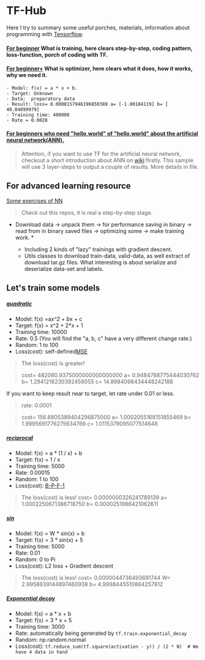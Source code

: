 # TF-Hub

Here I try to summary some useful porches, materials, information about programming with [Tensorflow](https://www.tensorflow.org). 

#### [For beginner](tf_beginner.py) What is training, here clears step-by-step, coding pattern, loss-function, porch of coding with TF.
#### [For beginner+](tf_beginner_plus.py) What is optimizer, here clears what it does, how it works, why we need it.
    - Model: f(x) = a * x + b.
    - Target: Unknown
    - Data:  preparatory data
    - Result: loss= 0.0000157946196850389 a= [-1.00184119] b= [ 40.04899979] 
    - Training time: 400000
    - Rate = 0.0028
#### [For beginners who need "hello,world" of "hello,world"  about the artificial neural network(ANN).](tf_beginner_ann_helloworld.py)
> Attention, if you want to use TF for the artificial neural network, checkout a short introduction about ANN on [wiki](https://en.wikipedia.org/wiki/Artificial_neural_network) firstly. This sample will use 3 layer-steps to output a couple of results.
More details in file.

## For advanced learning resource

[Some exercises of NN](https://github.com/XinyueZ/some-python-codes#machine-learning)
> Check out this repos, it is real a step-by-step stage.

* Download data -> unpack them -> for performance saving in binary -> read from in binary saved files -> optimizing some -> make training work. *

    - Including 2 kinds of "lazy" trainings with gradient descent.
    - Utils classes to download train-data, valid-data, as well extract of download tar.gz files. What interesting is about serialize and deserialize data-set and labels.

## Let's train some models

##### [quadratic](tf_quadratic.py)
- Model: f(x) =a*x^2 + b*x + c
- Target: f(x) = x^2 + 2*x + 1
- Training time: 10000
- Rate: 0.5 (You will find the "a, b, c" have a very different change rate.)
- Random: 1 to 100 
- Loss(cost): self-defined[MSE](http://img.blog.csdn.net/20170522211318316?watermark/2/text/aHR0cDovL2Jsb2cuY3Nkbi5uZXQvbWFyc2poYW8=/font/5a6L5L2T/fontsize/400/fill/I0JBQkFCMA==/dissolve/70/gravity/SouthEast)
> The loss(cost) is greater! 

> cost= 482080.9375000000000000000 a= 0.9484788775444030762 b= 1.2941216230392456055 c= 14.8984098434448242188

If you want to keep result near to target, let rate under 0.01 or less.

> rate: 0.0001

> cost= 156.8805389404296875000 a= 1.0002055168151855469 b= 1.9995691776275634766 c= 1.0115379095077514648


##### [reciprocal](tf_reciprocal.py)
- Model: f(x) = a * (1 / x) + b
- Target: f(x) = 1 / x
- Training time: 5000
- Rate: 0.00015
- Random: 1 to 100
- Loss(cost):  [B-P-F-1](http://upload-images.jianshu.io/upload_images/4593922-4d24d17a6a2d6a8b.jpg?imageMogr2/auto-orient/strip)
> The loss(cost) is less! cost= 0.0000000326241789139 a= 1.0002250671386718750 b= 0.0000251986421062611

##### [sin](tf_sin.py)
- Model: f(x) = W * sin(x) + b
- Target: f(x) = 3 * sin(x) + 5
- Training time: 5000
- Rate:  0.01
- Random: 0 to Pi
- Loss(cost): L2 loss + Gradient descent
> The loss(cost) is less! cost= 0.0000044736493691744 W= 2.9958639144897460938 b= 4.9998445510864257812

##### [Exponential decay](tf_beginner_learning_rate.py)
- Model: f(x) = a * x + b
- Target: f(x) = 3 * x + 5
- Training time: 3000
- Rate:  automatically being generated by ```tf.train.exponential_decay```
- Random: np.random.normal
- Loss(cost):  ```tf.reduce_sum(tf.square(activation - y)) / (2 * N)  # We have 4 data in hand```